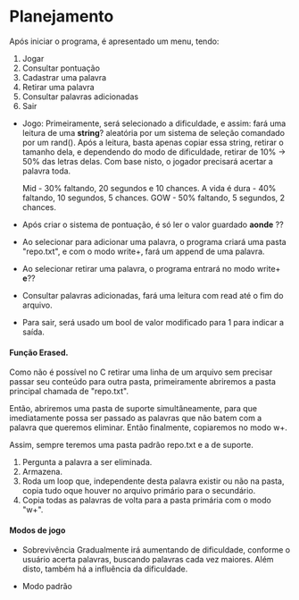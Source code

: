 # Planejamento

Após iniciar o programa, é apresentado um menu, tendo:

1. Jogar
2. Consultar pontuação
3. Cadastrar uma palavra
4. Retirar uma palavra
5. Consultar palavras adicionadas
6. Sair

- Jogo: Primeiramente, será selecionado a dificuldade, e assim: fará uma leitura de uma **string**? aleatória por um sistema de seleção comandado por um rand().
    Após a leitura, basta apenas copiar essa string, retirar o tamanho dela, e dependendo do modo de dificuldade, retirar de 10% -> 50% das letras delas.
    Com base nisto, o jogador precisará acertar a palavra toda.
    
    Mid           - 30% faltando, 20 segundos e 10 chances.
    A vida é dura - 40% faltando, 10 segundos, 5 chances.
    GOW           - 50% faltando, 5 segundos, 2 chances.

- Após criar o sistema de pontuação, é só ler o valor guardado **aonde** ??

- Ao selecionar para adicionar uma palavra, o programa criará uma pasta "repo.txt",
e com o modo write+, fará um append de uma palavra.

- Ao selecionar retirar uma palavra, o programa entrará no modo write+ **e**??

- Consultar palavras adicionadas, fará uma leitura com read até o fim do arquivo.

- Para sair, será usado um bool de valor modificado para 1 para indicar a saída.



#### Função Erased.

Como não é possível no C retirar uma linha de um arquivo sem precisar passar seu conteúdo para outra pasta, primeiramente abriremos a pasta principal chamada de "repo.txt".

Então, abriremos uma pasta de suporte simultâneamente, para que imediatamente possa ser passado as palavras que não batem com a palavra que queremos eliminar. Então finalmente, copiaremos no modo w+.

Assim, sempre teremos uma pasta padrão repo.txt e a de suporte.

1. Pergunta a palavra a ser eliminada.
2. Armazena.
3. Roda um loop que, independente desta palavra existir ou não na pasta, copia tudo oque houver
no arquivo primário para o secundário.
4. Copia todas as palavras de volta para a pasta primária com o modo "w+".



#### Modos de jogo

- Sobrevivência
Gradualmente irá aumentando de dificuldade, conforme o usuário acerta palavras, buscando palavras cada vez
maiores.
Além disto, também há a influência da dificuldade.

- Modo padrão
